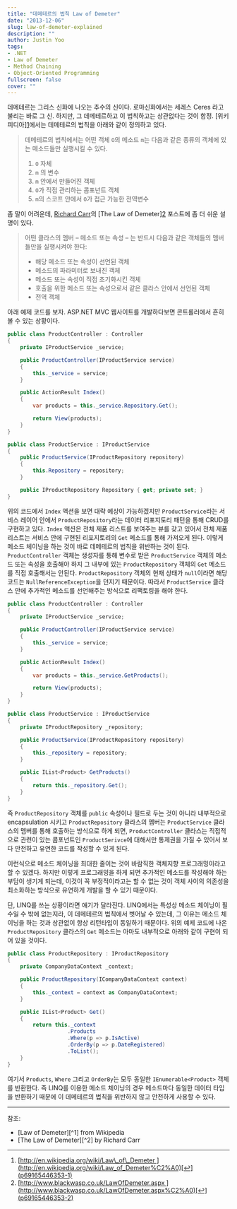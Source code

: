 ```yaml
---
title: "데메테르의 법칙 Law of Demeter"
date: "2013-12-06"
slug: law-of-demeter-explained
description: ""
author: Justin Yoo
tags:
- .NET
- Law of Demeter
- Method Chaining
- Object-Oriented Programming
fullscreen: false
cover: ""
---
```


데메테르는 그리스 신화에 나오는 추수의 신이다. 로마신화에서는 세레스 Ceres 라고 불리는 바로 그 신. 하지만, 그 데메테르하고 이 법칙하고는 상관없다는 것이 함정. \[위키피디아\][1](p69165446353-1)에서는 데메테르의 법칙을 아래와 같이 정의하고 있다.

> 데메테르의 법칙에서는 어떤 객체 `O`의 메소드 `m`는 다음과 같은 종류의 객체에 있는 메소드들만 실행시킬 수 있다.
> 
> 1. `O` 자체
> 2. `m` 의 변수
> 3. `m` 안에서 만들어진 객체
> 4. `O`가 직접 관리하는 콤포넌트 객체
> 5. `m`의 스코프 안에서 `O`가 접근 가능한 전역변수

좀 말이 어려운데, [Richard Carr](http://www.blackwasp.co.uk/FAQ.aspx)의 \[The Law of Demeter\][2](p69165446353-2) 포스트에 좀 더 쉬운 설명이 있다.

> 어떤 클라스의 멤버 – 메소드 또는 속성 – 는 반드시 다음과 같은 객체들의 멤버들만을 실행시켜야 한다:
> 
> - 해당 메소드 또는 속성이 선언된 객체
> - 메소드의 파라미터로 보내진 객체
> - 메소드 또는 속성이 직접 초기화시킨 객체
> - 호출을 위한 메소드 또는 속성으로서 같은 클라스 안에서 선언된 객체
> - 전역 객체

아래 예제 코드를 보자. ASP.NET MVC 웹사이트를 개발하다보면 콘트롤러에서 흔히 볼 수 있는 상황이다.

```csharp
public class ProductController : Controller
{
    private IProductService _service;

    public ProductController(IProductService service)
    {
        this._service = service;
    }

    public ActionResult Index()
    {
        var products = this._service.Repository.Get();

        return View(products);        
    }
}

public class ProductService : IProductService
{
    public ProductService(IProductRepository repository)
    {
        this.Repository = repository;
    }

    public IProductRepository Repository { get; private set; }
}

```

위의 코드에서 `Index` 액션을 보면 대략 예상이 가능하겠지만 `ProductService`라는 서비스 레이어 안에서 `ProductRepository`라는 데이터 리포지토리 패턴을 통해 CRUD를 구현하고 있다. `Index` 액션은 전체 제품 리스트를 보여주는 뷰를 갖고 있어서 전체 제품 리스트는 서비스 안에 구현된 리포지토리의 `Get` 메소드를 통해 가져오게 된다. 이렇게 메소드 체이닝을 하는 것이 바로 데메테르의 법칙을 위반하는 것이 된다. `ProductController` 객체는 생성자를 통해 변수로 받은 `ProductService` 객체의 메소드 또는 속성을 호출해야 하지 그 내부에 있는 `ProductRepository` 객체의 `Get` 메소드를 직접 호출해서는 안된다. `ProductRepository` 객체의 현재 상태가 `null`이라면 해당 코드는 `NullReferenceException`을 던지기 때문이다. 따라서 `ProductService` 클라스 안에 추가적인 메소드를 선언해주는 방식으로 리팩토링을 해야 한다.

```csharp
public class ProductController : Controller
{
    private IProductService _service;

    public ProductController(IProductService service)
    {
        this._service = service;
    }

    public ActionResult Index()
    {
        var products = this._service.GetProducts();

        return View(products);        
    }
}

public class ProductService : IProductService
{
    private IProductRepository _repository;

    public ProductService(IProductRepository repository)
    {
        this._repository = repository;
    }

    public IList<Product> GetProducts()
    {
        return this._repository.Get();
    }
}

```

즉 `ProductRepository` 객체를 `public` 속성이나 필드로 두는 것이 아니라 내부적으로 encapsulation 시키고 `ProductRepository` 클라스의 멤버는 `ProductService` 클라스의 멤버를 통해 호출하는 방식으로 하게 되면, `ProductController` 클라스는 직접적으로 관련이 있는 콤포넌트인 `ProductSerivce`에 대해서만 통제권을 가질 수 있어서 보다 안전하고 유연한 코드를 작성할 수 있게 된다.

이런식으로 메소드 체이닝을 최대한 줄이는 것이 바람직한 객체지향 프로그래밍이라고 할 수 있겠다. 하지만 이렇게 프로그래밍을 하게 되면 추가적인 메소드를 작성해야 하는 부담이 생기게 되는데, 이것이 꼭 부정적이라고는 할 수 없는 것이 객체 사이의 의존성을 최소화하는 방식으로 유연하게 개발을 할 수 있기 때문이다.

단, LINQ를 쓰는 상황이라면 얘기가 달라진다. LINQ에서는 특성상 메소드 체이닝이 필수일 수 밖에 없는지라, 이 데메테르의 법칙에서 벗어날 수 있는데, 그 이유는 메소드 체이닝을 하는 것과 상관없이 항상 리턴타입이 동일하기 때문이다. 위의 예제 코드에 나온 `ProductRepository` 클라스의 `Get` 메소드는 아마도 내부적으로 아래와 같이 구현이 되어 있을 것이다.

```csharp
public class ProductRepository : IProductRepository
{
    private CompanyDataContext _context;

    public ProductRepository(ICompanyDataContext context)
    {
        this._context = context as CompanyDataContext;
    }

    public IList<Product> Get()
    {
        return this._context
                   .Products
                   .Where(p => p.IsActive)
                   .OrderBy(p => p.DateRegistered)
                   .ToList();
    }
}

```

여기서 `Products`, `Where` 그리고 `OrderBy`는 모두 동일한 `IEnumerable<Product>` 객체를 반환한다. 즉 LINQ를 이용한 메소드 체이닝의 경우 메소드마다 동일한 데이터 타입을 반환하기 때문에 이 데메테르의 법칙을 위반하지 않고 안전하게 사용할 수 있다.

* * *

참조:

- \[Law of Demeter\]\[^1\] from Wikipedia
- \[The Law of Demeter\]\[^2\] by Richard Carr

* * *

1. [http://en.wikipedia.org/wiki/Law\_of\_Demeter ](http://en.wikipedia.org/wiki/Law_of_Demeter%C2%A0)[↩](p69165446353-1)
2. [http://www.blackwasp.co.uk/LawOfDemeter.aspx ](http://www.blackwasp.co.uk/LawOfDemeter.aspx%C2%A0)[↩](p69165446353-2)
